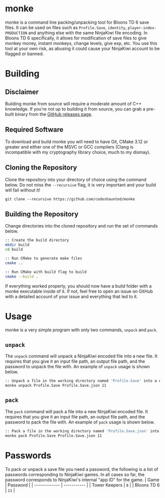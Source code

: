 # monke
monke is a command line packing/unpacking tool for Bloons TD 6 save files. It can be used on files such as `Profile.Save`, `identity`, `player-index-PRODUCTION` and anything else with the same NinjaKiwi file encoding. In Bloons TD 6 specifically, it allows for modification of save files to give monkey money, instant monkeys, change levels, give exp, etc. You use this tool at your own risk, as abusing it could cause your NinjaKiwi account to be flagged or banned.

# Building
## Disclaimer
Building monke from source will require a moderate amount of C++ knowledge. If you're not up to building it from source, you can grab a pre-built binary from the [GitHub releases page](https://github.com/codeshaunted/monke/releases).
## Required Software
To download and build monke you will need to have Git, CMake 3.12 or greater and either one of the MSVC or GCC compilers (Clang is incompatible with my cryptography library choice, much to my dismay).
## Cloning the Repository
Clone the repository into your directory of choice using the command below. Do not miss the `--recursive` flag, it is very important and your build will fail without it!
```
git clone --recursive https://github.com/codeshaunted/monke
```
## Building the Repository
Change directories into the cloned repository and run the set of commands below.
```bash
:: Create the build directory
mkdir build
cd build

:: Run CMake to generate make files
cmake ..

:: Run CMake with build flag to build
cmake --build .
```
If everything worked properly, you should now have a build folder with a monke executable inside of it. If not, feel free to open an issue on GitHub with a detailed account of your issue and everything that led to it.

# Usage
monke is a very simple program with only two commands, `unpack` and `pack`.
## `unpack`
The `unpack` command will unpack a NinjaKiwi encoded file into a new file. It requires that you give it an input file path, an output file path, and the password to unpack the file with. An example of `unpack` usage is shown below.
```bash
:: Unpack a file in the working directory named 'Profile.Save' into a new file named 'Profile.Save.json', using the password '11'
monke unpack Profile.Save Profile.Save.json 11
```
## `pack`
The `pack` command will pack a file into a new NinjaKiwi encoded file. It requires that you give it an input file path, an output file path, and the password to pack the file with. An example of `pack` usage is shown below.
```bash
:: Pack a file in the working directory named 'Profile.Save.json' into a new file named 'Profile.Save', using the password '11'
monke pack Profile.Save Profile.Save.json 11
```

# Passwords
To pack or unpack a save file you need a password, the following is a list of passwords corresponding to NinjaKiwi games. In all cases so far, the password corresponds to NinjaKiwi's internal "app ID" for the game.
| Game          | Password    |
| ------------- | ----------- |
| Tower Keepers | `8`         |
| Bloons TD 6   | `11`        |
